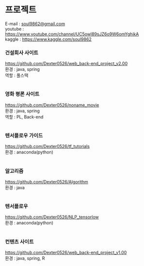 # 프로젝트

E-mail : soul9862@gmail.com  
youtube : https://www.youtube.com/channel/UC5owl89sJZ6o9W6omYghikA  
kaggle : https://www.kaggle.com/soul9862  

### 건설회사 사이트
https://github.com/Dexter0526/web_back-end_project_v2.00  
환경 : java, spring  
역할 : 풀스택  
#

### 영화 평론 사이트
https://github.com/Dexter0526/noname_movie  
환경 : java, spring  
역할 : PL, Back-end  
#

### 텐서플로우 가이드
https://github.com/Dexter0526/tf_tutorials  
환경 : anaconda(python)  
#

### 알고리즘
https://github.com/Dexter0526/Algorithm   
환경 : java  
#

### 텐서플로우
https://github.com/Dexter0526/NLP_tensorlow  
환경 : anaconda(python)  
#

### 컨텐츠 사이트
https://github.com/Dexter0526/web_back-end_project_v1.00  
환경 : java, spring, R  
#
